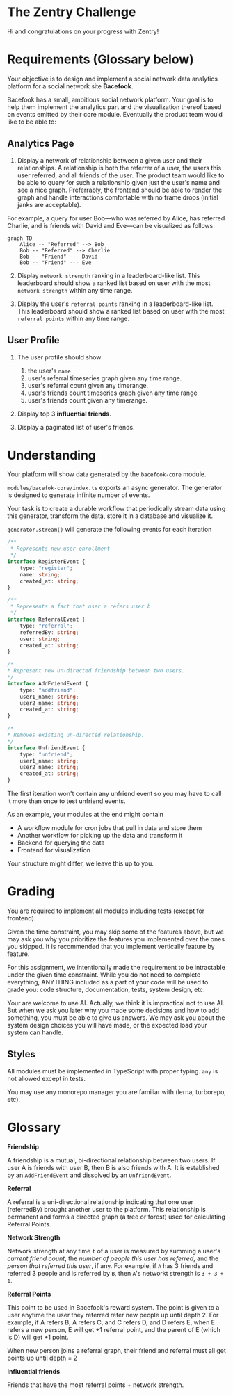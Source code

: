 # The Zentry Challenge

Hi and congratulations on your progress with Zentry!

# Requirements (Glossary below)

Your objective is to design and implement a social network data analytics platform for a social network site **Bacefook**.

Bacefook has a small, ambitious social network platform. Your goal is to help them implement the analytics part and the visualization thereof based on events emitted by their core module. Eventually the product team would like to be able to:

## Analytics Page

1. Display a network of relationship between a given user and their relationships. A relationship is both the referrer of a user, the users this user referred, and all friends of the user. The product team would like to be able to query for such a relationship given just the user's name and see a nice graph. Preferrably, the frontend should be able to render the graph and handle interactions comfortable with no frame drops (initial janks are acceptable).

For example, a query for user Bob—who was referred by Alice, has referred Charlie, and is friends with David and Eve—can be visualized as follows:

```mermaid
graph TD
    Alice -- "Referred" --> Bob
    Bob -- "Referred" --> Charlie
    Bob -- "Friend" --- David
    Bob -- "Friend" --- Eve
```

2. Display `network strength` ranking in a leaderboard-like list. This leaderboard should show a ranked list based on user with the most `network strength` within any time range.

3. Display the user's `referral points` ranking in a leaderboard-like list. This leaderboard should show a ranked list based on user with the most `referral points` within any time range.

## User Profile

1. The user profile should show
   1. the user's `name`
   2. user's referral timeseries graph given any time range.
   3. user's referral count given any timerange.
   4. user's friends count timeseries graph given any time range
   5. user's friends count given any timerange.

2. Display top 3 **influential friends**.

3. Display a paginated list of user's friends.

# Understanding

Your platform will show data generated by the `bacefook-core` module.

`modules/bacefok-core/index.ts` exports an async generator. The generator is designed to generate infinite number of events.

Your task is to create a durable workflow that periodically stream data using this generator, transform the data, store it in a database and visualize it.

`generator.stream()` will generate the following events for each iteration

```ts
/**
 * Represents new user enrollment
 */
interface RegisterEvent {
    type: "register";
    name: string;
    created_at: string;
}

/**
 * Represents a fact that user a refers user b
 */
interface ReferralEvent {
    type: "referral";
    referredBy: string;
    user: string;
    created_at: string;
}

/*
* Represent new un-directed friendship between two users.
*/
interface AddFriendEvent {
    type: "addfriend";
    user1_name: string;
    user2_name: string;
    created_at: string;
}

/*
* Removes existing un-directed relationship.
*/
interface UnfriendEvent {
    type: "unfriend";
    user1_name: string;
    user2_name: string;
    created_at: string;
}
```

The first iteration won't contain any unfriend event so you may have to call it more than once to test unfriend events.

As an example, your modules at the end might contain
- A workflow module for cron jobs that pull in data and store them
- Another workflow for picking up the data and transform it
- Backend for querying the data
- Frontend for visualization

Your structure might differ, we leave this up to you.

# Grading

You are required to implement all modules including tests (except for frontend).

Given the time constraint, you may skip some of the features above, but we may ask you why you prioritize the features you implemented over the ones you skipped. It is recommended that you implement vertically feature by feature.

For this assignment, we intentionally made the requirement to be intractable under the given time constraint. While you do not need to complete everything, ANYTHING included as a part of your code will be used to grade you: code structure, documentation, tests, system design, etc.

Your are welcome to use AI. Actually, we think it is impractical not to use AI. But when we ask you later why you made some decisions and how to add something, you must be able to give us answers. We may ask you about the system design choices you will have made, or the expected load your system can handle.

## Styles

All modules must be implemented in TypeScript with proper typing. `any` is not allowed except in tests.

You may use any monorepo manager you are familiar with (lerna, turborepo, etc).

# Glossary

**Friendship**

A friendship is a mutual, bi-directional relationship between two users. If user A is friends with user B, then B is also friends with A. It is established by an `AddFriendEvent` and dissolved by an `UnfriendEvent`.

**Referral**

A referral is a uni-directional relationship indicating that one user (referredBy) brought another user to the platform. This relationship is permanent and forms a directed graph (a tree or forest) used for calculating Referral Points.

**Network Strength**

Network strength at any time `t` of a user is measured by summing a user's _current friend count_, the _number of people this user has referred_, and the _person that referred this user_, if any. For example, if `A` has 3 friends and referred 3 people and is referred by `B`, then `A`'s networkt strength is `3 + 3 + 1`.

**Referral Points**

This point to be used in Bacefook's reward system. The point is given to a user anytime the user they referred refer new people up until depth 2. For example, if A refers B, A refers C, and C refers D, and D refers E, when E refers a new person, E will get +1 referral point, and the parent of E (which is D) will get +1 point.

When new person joins a referral graph, their friend and referral must all get points up until depth = 2

**Influential friends**

Friends that have the most referral points + network strength.

